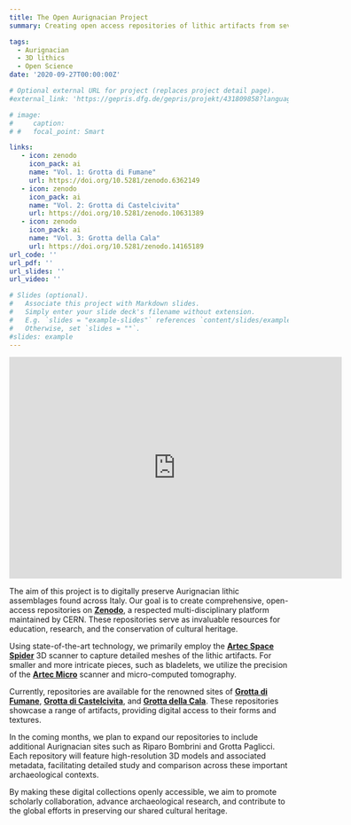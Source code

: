 ```yaml
---
title: The Open Aurignacian Project
summary: Creating open access repositories of lithic artifacts from several Aurignacian sites in Italy.

tags:
  - Aurignacian
  - 3D lithics
  - Open Science
date: '2020-09-27T00:00:00Z'

# Optional external URL for project (replaces project detail page).
#external_link: 'https://gepris.dfg.de/gepris/projekt/431809858?language=en'

# image:
#     caption: 
# #   focal_point: Smart

links:
   - icon: zenodo
     icon_pack: ai
     name: "Vol. 1: Grotta di Fumane"
     url: https://doi.org/10.5281/zenodo.6362149
   - icon: zenodo
     icon_pack: ai
     name: "Vol. 2: Grotta di Castelcivita"
     url: https://doi.org/10.5281/zenodo.10631389
   - icon: zenodo
     icon_pack: ai
     name: "Vol. 3: Grotta della Cala"
     url: https://doi.org/10.5281/zenodo.14165189
url_code: ''
url_pdf: ''
url_slides: ''
url_video: ''

# Slides (optional).
#   Associate this project with Markdown slides.
#   Simply enter your slide deck's filename without extension.
#   E.g. `slides = "example-slides"` references `content/slides/example-slides.md`.
#   Otherwise, set `slides = ""`.
#slides: example
---
```


<iframe src="https://armando.falcucci.com/projects/OAP.pdf" width="600" height="400" style="border: none;"></iframe>

The aim of this project is to digitally preserve Aurignacian lithic assemblages found across Italy. Our goal is to create comprehensive, open-access repositories on [**Zenodo**](https://zenodo.org/), a respected multi-disciplinary platform maintained by CERN. These repositories serve as invaluable resources for education, research, and the conservation of cultural heritage.

Using state-of-the-art technology, we primarily employ the [**Artec Space Spider**](https://www.artec3d.com/portable-3d-scanners/artec-spider) 3D scanner to capture detailed meshes of the lithic artifacts. For smaller and more intricate pieces, such as bladelets, we utilize the precision of the [**Artec Micro**](https://www.artec3d.com/portable-3d-scanners/artec-micro) scanner and micro-computed tomography.

Currently, repositories are available for the renowned sites of [**Grotta di Fumane**](https://doi.org/10.5281/zenodo.6362149), [**Grotta di Castelcivita**](https://doi.org/10.5281/zenodo.10631389), and [**Grotta della Cala**](https://doi.org/10.5281/zenodo.14165189). These repositories showcase a range of artifacts, providing digital access to their forms and textures.

In the coming months, we plan to expand our repositories to include additional Aurignacian sites such as Riparo Bombrini and Grotta Paglicci. Each repository will feature high-resolution 3D models and associated metadata, facilitating detailed study and comparison across these important archaeological contexts.

By making these digital collections openly accessible, we aim to promote scholarly collaboration, advance archaeological research, and contribute to the global efforts in preserving our shared cultural heritage.
